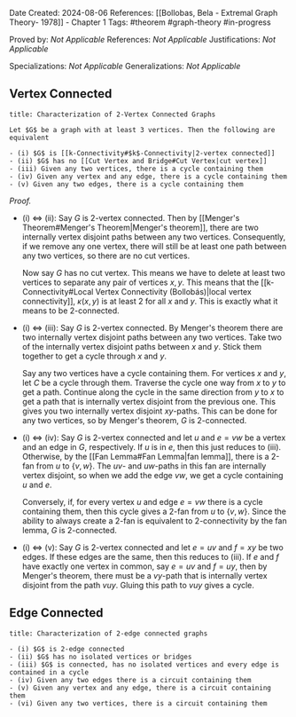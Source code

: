 Date Created: 2024-08-06
References: [[Bollobas, Bela - Extremal Graph Theory- 1978]] - Chapter 1
Tags: #theorem #graph-theory #in-progress 

Proved by: <i>Not Applicable</i>
References: <i>Not Applicable</i>
Justifications: <i>Not Applicable</i>

Specializations: <i>Not Applicable</i>
Generalizations: <i>Not Applicable</i>

## Vertex Connected

```ad-theorem
title: Characterization of 2-Vertex Connected Graphs

Let $G$ be a graph with at least 3 vertices. Then the following are equivalent

- (i) $G$ is [[k-Connectivity#$k$-Connectivity|2-vertex connected]]
- (ii) $G$ has no [[Cut Vertex and Bridge#Cut Vertex|cut vertex]]
- (iii) Given any two vertices, there is a cycle containing them
- (iv) Given any vertex and any edge, there is a cycle containing them
- (v) Given any two edges, there is a cycle containing them

```

<i>Proof.</i>
- (i) $\iff$ (ii): Say $G$ is 2-vertex connected. Then by [[Menger's Theorem#Menger's Theorem|Menger's theorem]], there are two internally vertex disjoint paths between any two vertices. Consequently, if we remove any one vertex, there will still be at least one path between any two vertices, so there are no cut vertices.
  
  Now say $G$ has no cut vertex. This means we have to delete at least two vertices to separate any pair of vertices $x,y$. This means that the [[k-Connectivity#Local Vertex Connectivity (Bollobás)|local vertex connectivity]], $\kappa(x,y)$ is at least 2 for all $x$ and $y$. This is exactly what it means to be 2-connected.

- (i) $\iff$ (iii): Say $G$ is 2-vertex connected. By Menger's theorem there are two internally vertex disjoint paths between any two vertices. Take two of the internally vertex disjoint paths between $x$ and $y$. Stick them together to get a cycle through $x$ and $y$.
  
  Say any two vertices have a cycle containing them. For vertices $x$ and $y$, let $C$ be a cycle through them. Traverse the cycle one way from $x$ to $y$ to get a path. Continue along the cycle in the same direction from $y$ to $x$ to get a path that is internally vertex disjoint from the previous one. This gives you two internally vertex disjoint $xy$-paths. This can be done for any two vertices, so by Menger's theorem, $G$ is 2-connected.

- (i) $\iff$ (iv): Say $G$ is 2-vertex connected and let $u$ and $e = vw$ be a vertex and an edge in $G$, respectively. If $u$ is in $e$, then this just reduces to (iii). Otherwise, by the [[Fan Lemma#Fan Lemma|fan lemma]], there is a 2-fan from $u$ to $\{v,w\}$. The $uv$- and $uw$-paths in this fan are internally vertex disjoint, so when we add the edge $vw$, we get a cycle containing $u$ and $e$.
  
  Conversely, if, for every vertex $u$ and edge $e = vw$ there is a cycle containing them, then this cycle gives a 2-fan from $u$ to $\{v,w\}$. Since the ability to always create a 2-fan is equivalent to 2-connectivity by the fan lemma, $G$ is 2-connected.

- (i) $\iff$ (v): Say $G$ is 2-vertex connected and let $e = uv$ and $f = xy$ be two edges. If these edges are the same, then this reduces to (iii). If $e$ and $f$ have exactly one vertex in common, say $e = uv$ and $f = uy$, then by Menger's theorem, there must be a $vy$-path that is internally vertex disjoint from the path $vuy$. Gluing this path to $vuy$ gives a cycle. 


## Edge Connected

```ad-theorem
title: Characterization of 2-edge connected graphs

- (i) $G$ is 2-edge connected
- (ii) $G$ has no isolated vertices or bridges
- (iii) $G$ is connected, has no isolated vertices and every edge is contained in a cycle
- (iv) Given any two edges there is a circuit containing them
- (v) Given any vertex and any edge, there is a circuit containing them
- (vi) Given any two vertices, there is a circuit containing them
```